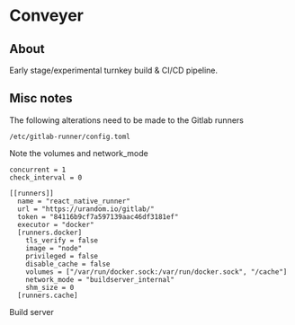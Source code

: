 # Conveyer

## About

Early stage/experimental turnkey build & CI/CD pipeline.

## Misc notes
The following alterations need to be made to the Gitlab runners

`/etc/gitlab-runner/config.toml`

Note the volumes and network_mode

```
concurrent = 1
check_interval = 0

[[runners]]
  name = "react_native_runner"
  url = "https://urandom.io/gitlab/"
  token = "84116b9cf7a597139aac46df3181ef"
  executor = "docker"
  [runners.docker]
    tls_verify = false
    image = "node"
    privileged = false
    disable_cache = false
    volumes = ["/var/run/docker.sock:/var/run/docker.sock", "/cache"]
    network_mode = "buildserver_internal"
    shm_size = 0
  [runners.cache]
```

Build server
